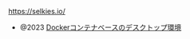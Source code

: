 https://selkies.io/

- @2023 [Dockerコンテナベースのデスクトップ環境](https://zenn.dev/karaage0703/articles/c299a66789e169)